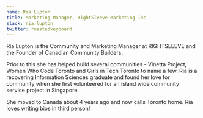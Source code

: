 ```yaml
---
name: Ria Lupton
title: Marketing Manager, RightSleeve Marketing Inc
slack: ria.lupton
twitter: roastedkeyboard
---
```


Ria Lupton is the Community and Marketing Manager at RIGHTSLEEVE and the Founder of Canadian Community Builders.  
  
Prior to this she has helped build several communities - Vinetta Project, Women Who Code Toronto and Girls in Tech Toronto to name a few. Ria is a recovering Information Sciences graduate and found her love for community when she first volunteered for an island wide community service project in Singapore.  
  
She moved to Canada about 4 years ago and now calls Toronto home. Ria loves writing bios in third person! 
